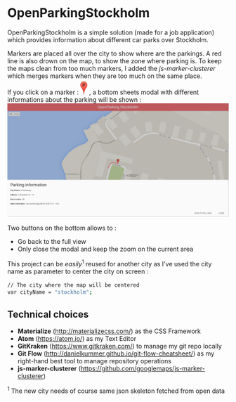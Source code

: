 # OpenParkingStockholm

OpenParkingStockholm is a simple solution (made for a job application) which provides information about different car parks over Stockholm.

Markers are placed all over the city to show where are the parkings.
A red line is also drown on the map, to show the zone where parking is.
To keep the maps clean from too much markers, I added the _js-marker-clusterer_ which merges markers when they are too much on the same place.

If you click on a marker : <img src="img/screenshots/parking-marker.png" style="width: 16px;margin-top:-10px;"/> , a bottom sheets modal with different informations about the parking will be shown :
<img src="img/screenshots/parking-information.png" alt="Drawing" style="width: 1000px"/>

Two buttons on the bottom allows to :
- Go back to the full view
- Only close the modal and keep the zoom on the current area

This project can be _easily_<sup>1</sup> reused for another city as I've used the city name as parameter to center the city on screen  :
```sh
// The city where the map will be centered
var cityName = "stockholm";
```

## Technical choices

- **Materialize** (<http://materializecss.com/>) as the CSS Framework
- **Atom** (<https://atom.io/>) as my Text Editor
- **GitKraken** (<https://www.gitkraken.com/>) to manage my git repo locally
- **Git Flow** (<http://danielkummer.github.io/git-flow-cheatsheet/>) as my right-hand best tool to manage repository operations
- **js-marker-clusterer** (https://github.com/googlemaps/js-marker-clusterer)

<sup>1</sup> The new city needs of course same json skeleton fetched from open data
